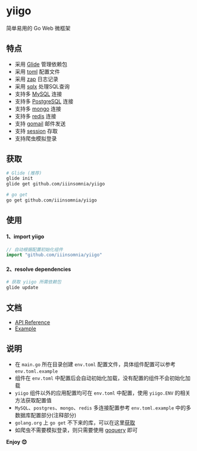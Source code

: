 yiigo
===

简单易用的 Go Web 微框架

## 特点

- 采用 [Glide](https://glide.sh) 管理依赖包
- 采用 [toml](https://github.com/pelletier/go-toml) 配置文件
- 采用 [zap](https://github.com/uber-go/zap) 日志记录
- 采用 [sqlx](https://github.com/jmoiron/sqlx) 处理SQL查询
- 支持多 [MySQL](https://github.com/go-sql-driver/mysql) 连接
- 支持多 [PostgreSQL](https://github.com/lib/pq) 连接
- 支持多 [mongo](http://labix.org/mgo) 连接
- 支持多 [redis](https://github.com/gomodule/redigo) 连接
- 支持 [gomail](https://github.com/go-gomail/gomail) 邮件发送
- 支持 [session](http://www.gorillatoolkit.org/pkg/sessions) 存取
- 支持爬虫模拟登录

## 获取

```sh
# Glide (推荐)
glide init
glide get github.com/iiinsomnia/yiigo

# go get
go get github.com/iiinsomnia/yiigo
```

## 使用

#### 1、import yiigo

```go
// 自动根据配置初始化组件
import "github.com/iiinsomnia/yiigo"
```

#### 2、resolve dependencies

```sh
# 获取 yiigo 所需依赖包
glide update
```

## 文档

- [API Reference](https://godoc.org/github.com/IIInsomnia/yiigo)
- [Example](https://github.com/IIInsomnia/yiigo-example)

## 说明

- 在 `main.go` 所在目录创建 `env.toml` 配置文件，具体组件配置可以参考 `env.toml.example`
- 组件在 `env.toml` 中配置后会自动初始化加载，没有配置的组件不会初始化加载
- `yiigo` 组件以外的应用配置均可在 `env.toml` 中配置，使用 `yiigo.ENV` 的相关方法获取配置值
- `MySQL`、`postgres`、`mongo`、`redis` 多连接配置参考 `env.toml.example` 中的多数据库配置部分(注释部分)
- `golang.org` 上 `go get` 不下来的库，可以在这里[获取](https://github.com/golang)
- 如爬虫不需要模拟登录，则只需要使用 [goquery](https://github.com/PuerkitoBio/goquery) 即可

**Enjoy 😊**
